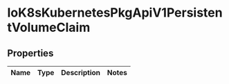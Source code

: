 
# IoK8sKubernetesPkgApiV1PersistentVolumeClaim

## Properties
Name | Type | Description | Notes
------------ | ------------- | ------------- | -------------



